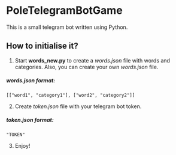 # PoleTelegramBotGame

This is a small telegram bot written using Python.

## How to initialise it?
1. Start **words_new.py** to create a *words.json* file with words and categories. Also, you can create your own *words.json* file.
##### *words.json* format:
`[["word1", "category1"], ["word2", "category2"]]`

2. Create *token.json* file with your telegram bot token.
##### *token.json* format:
    "TOKEN"

3. Enjoy!
